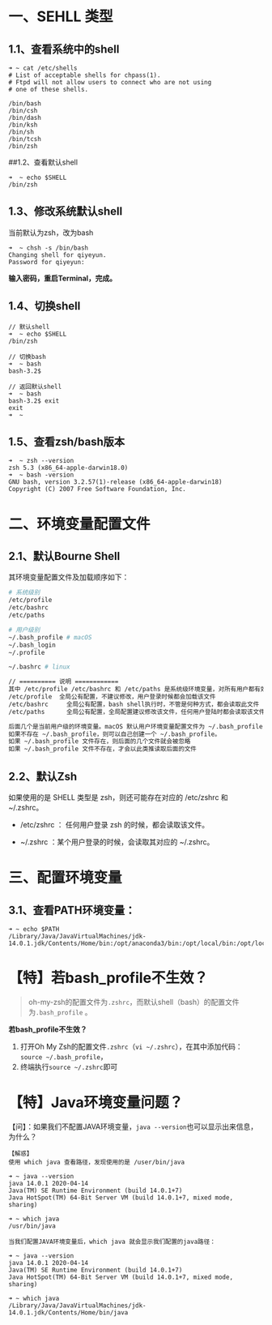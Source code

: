 # 一、SEHLL 类型

## 1.1、查看系统中的shell

```
➜ ~ cat /etc/shells
# List of acceptable shells for chpass(1).
# Ftpd will not allow users to connect who are not using
# one of these shells.

/bin/bash
/bin/csh
/bin/dash
/bin/ksh
/bin/sh
/bin/tcsh
/bin/zsh
```

##1.2、查看默认shell

```
➜  ~ echo $SHELL
/bin/zsh
```

## 1.3、修改系统默认shell

当前默认为zsh，改为bash

```
➜  ~ chsh -s /bin/bash
Changing shell for qiyeyun.
Password for qiyeyun: 
```

**输入密码，重启Terminal，完成。**

## 1.4、切换shell

```
// 默认shell
➜  ~ echo $SHELL
/bin/zsh

// 切换bash
➜  ~ bash
bash-3.2$ 

// 返回默认shell
➜  ~ bash
bash-3.2$ exit
exit
➜  ~ 
```

## 1.5、查看zsh/bash版本

```
➜  ~ zsh --version
zsh 5.3 (x86_64-apple-darwin18.0)
➜  ~ bash -version
GNU bash, version 3.2.57(1)-release (x86_64-apple-darwin18)
Copyright (C) 2007 Free Software Foundation, Inc.
```



# 二、环境变量配置文件

## 2.1、默认Bourne Shell

其环境变量配置文件及加载顺序如下：

```bash
# 系统级别
/etc/profile
/etc/bashrc
/etc/paths 

# 用户级别
~/.bash_profile # macOS
~/.bash_login 
~/.profile 

~/.bashrc # linux

// ========== 说明 ============
其中 /etc/profile /etc/bashrc 和 /etc/paths 是系统级环境变量，对所有用户都有效。但它们的加载时机有所区别：
/etc/profile  全局公有配置，不建议修改，用户登录时候都会加载该文件
/etc/bashrc		全局公有配置，bash shell执行时，不管是何种方式，都会读取此文件
/etc/paths 		全局公有配置，全局配置建议修改该文件，任何用户登陆时都会读取该文件

后面几个是当前用户级的环境变量。macOS 默认用户环境变量配置文件为 ~/.bash_profile，Linux 为 ~/.bashrc。
如果不存在 ~/.bash_profile，则可以自己创建一个 ~/.bash_profile。
如果 ~/.bash_profile 文件存在，则后面的几个文件就会被忽略
如果 ~/.bash_profile 文件不存在，才会以此类推读取后面的文件
```



## 2.2、默认Zsh

如果使用的是 SHELL 类型是 zsh，则还可能存在对应的 /etc/zshrc 和 ~/.zshrc。

* /etc/zshrc ： 任何用户登录 zsh 的时候，都会读取该文件。

* ~/.zshrc ：某个用户登录的时候，会读取其对应的 ~/.zshrc。



# 三、配置环境变量

## 3.1、查看PATH环境变量：

```
➜ ~ echo $PATH
/Library/Java/JavaVirtualMachines/jdk-14.0.1.jdk/Contents/Home/bin:/opt/anaconda3/bin:/opt/local/bin:/opt/local/sbin:/usr/local/bin:/usr/bin:/bin:/usr/sbin:/sbin:/Library/Apple/usr/bin:/Applications/Wireshark.app/Contents/MacOS:/Users/qiyeyun/Flutter/flutter/bin::/Users/qiyeyun/.rvm/bin
```



# 【特】若bash_profile不生效？

>  oh-my-zsh的配置文件为`.zshrc`，而默认shell（bash）的配置文件为`.bash_profile` 。

**若bash_profile不生效？**

1. 打开Oh My Zsh的配置文件`.zshrc`（`vi ~/.zshrc`），在其中添加代码：`source ~/.bash_profile`，
2. 终端执行`source ~/.zshrc`即可



# 【特】Java环境变量问题？

【问】：如果我们不配置JAVA环境变量，`java --version`也可以显示出来信息，为什么？

```
【解惑】
使用 which java 查看路径，发现使用的是 /user/bin/java

➜ ~ java --version
java 14.0.1 2020-04-14
Java(TM) SE Runtime Environment (build 14.0.1+7)
Java HotSpot(TM) 64-Bit Server VM (build 14.0.1+7, mixed mode, sharing)

➜ ~ which java
/usr/bin/java

当我们配置JAVA环境变量后，which java 就会显示我们配置的java路径：

➜ ~ java --version
java 14.0.1 2020-04-14
Java(TM) SE Runtime Environment (build 14.0.1+7)
Java HotSpot(TM) 64-Bit Server VM (build 14.0.1+7, mixed mode, sharing)

➜ ~ which java
/Library/Java/JavaVirtualMachines/jdk-14.0.1.jdk/Contents/Home/bin/java
```













